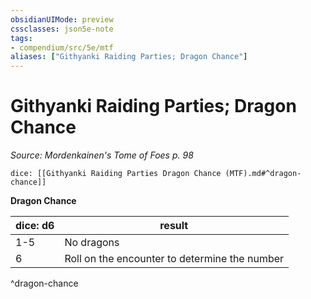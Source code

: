 ```yaml
---
obsidianUIMode: preview
cssclasses: json5e-note
tags:
- compendium/src/5e/mtf
aliases: ["Githyanki Raiding Parties; Dragon Chance"]
---
```

# Githyanki Raiding Parties; Dragon Chance
*Source: Mordenkainen's Tome of Foes p. 98* 

`dice: [[Githyanki Raiding Parties Dragon Chance (MTF).md#^dragon-chance]]`

**Dragon Chance**

| dice: d6 | result |
|----------|--------|
| 1-5 | No dragons |
| 6 | Roll on the encounter to determine the number |
^dragon-chance